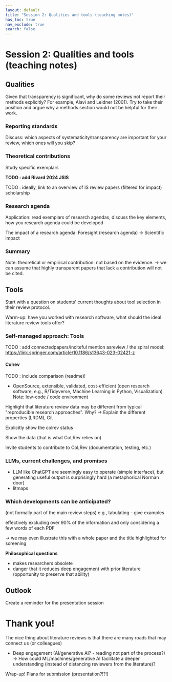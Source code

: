 ```yaml
---
layout: default
title: "Session 2: Qualities and tools (teaching notes)"
has_toc: true
nav_exclude: true
search: false
---
```


# Session 2: Qualities and tools (teaching notes)

## Qualities

Given that transparency is significant, why do some reviews not report their methods explicitly? For example, Alavi and Leidner (2001). Try to take their position and argue why a methods section would not be helpful for their work.

### Reporting standards

Discuss: which aspects of systematicity/transparency are important for your review, which ones will you skip?

### Theoretical contributions

Study specific exemplars

**TODO : add Rivard 2024 JSIS**

 TODO : ideally, link to an overview of IS review papers (filtered for impact) 
scholarship

### Research agenda

Application: read exemplars of research agendas, discuss the key elements, how you research agenda could be developed

The impact of a research agenda: Foresight (research agenda) -> Scientific impact

### Summary

Note: theoretical or empirical contribution: not based on the evidence.
-> we can assume that highly transparent papers that lack a contribution will not be cited.

## Tools

Start with a question on students' current thoughts about tool selection in their review protocol.

Warm-up: have you worked with research software, what should the ideal literature review tools offer?

### Self-managed approach: Tools

TODO : add connectedpapers/inciteful
mention asreview / the spiral model:
https://link.springer.com/article/10.1186/s13643-023-02421-z


#### Colrev

TODO : include comparison (readme)!

- OpenSource, extensible, validated, cost-efficient (open research software, e.g., R/Tidyverse, Machine Learning in Python, Visualization)
Note: low-code / code environment

Highlight that literature review data may be different from typical "reproducible research approaches". Why?
-> Explain the different properties (LRDM), Git

Explicitly show the colrev status

Show the data (that is what CoLRev relies on)

Invite students to contribute to CoLRev (documentation, testing, etc.)

### LLMs, current challenges, and promises

- LLM like ChatGPT are seemingly easy to operate (simple interface), but generating useful output is surprisingly hard (a metaphorical Norman door)
- litmaps

### Which developments can be anticipated?


(not formally part of the main review steps)
 e.g., tabulating  - give examples 
 
effectively excluding over 90% of the information and only considering a few words of each PDF

-> we may even illustrate this with a whole paper and the title highlighted for screening

**Philosophical questions**

- makes researchers obsolete
- danger that it reduces deep engagement with prior literature (opportunity to preserve that ability)

## Outlook

Create a reminder for the presentation session

# Thank you!

The nice thing about literature reviews is that there are many roads that may connect us (or colleagues)

- Deep engagement (AI/generative AI? - reading not part of the process?)
-> How could ML/machines/generative AI facilitate a deeper understanding (instead of distancing reviewers from the literature)?

Wrap-up! Plans for submission (presentation?!?!)